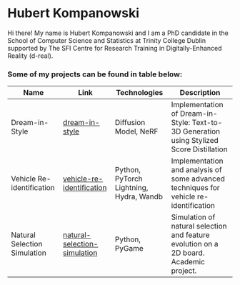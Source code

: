 # Hubert Kompanowski

Hi there!
My name is Hubert Kompanowski and I am a PhD candidate in the School of Computer Science and Statistics at Trinity College Dublin supported by The SFI Centre for Research Training in Digitally-Enhanced Reality (d-real).

### Some of my projects can be found in table below:


| Name | Link | Technologies | Description |
| ------------- | ------------- | ------------- | ------------- |
| Dream-in-Style  |  [dream-in-style](https://github.com/hubert-kompanowski/dream-in-style)  |  Diffusion Model, NeRF  |  Implementation of Dream-in-Style: Text-to-3D Generation using Stylized Score Distillation | 
| Vehicle Re-identification  | [vehicle-re-identification](https://github.com/hubert-kompanowski/vehicle-re-identification)  | Python, PyTorch Lightning, Hydra, Wandb  | Implementation and analysis of some advanced techniques for vehicle re-identification |
| Natural Selection Simulation  | [natural-selection-simulation](https://github.com/hubert-kompanowski/Natural-Selection-Simulation)  | Python, PyGame  | Simulation of natural selection and feature evolution on a 2D board. Academic project.  |
